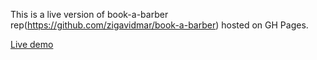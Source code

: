 This is a live version of book-a-barber rep(https://github.com/zigavidmar/book-a-barber) hosted on GH Pages.

[Live demo](https://zigavidmar.github.io/book-a-barber-live/)
